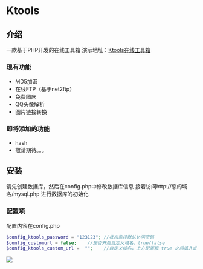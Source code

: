 # Ktools
## 介绍
一款基于PHP开发的在线工具箱
演示地址：[Ktools在线工具箱](https://tools.kaygb.top)
### 现有功能
- MD5加密
- 在线FTP（基于net2ftp）
- 免费图床
- QQ头像解析
- 图片链接转换
### 即将添加的功能
- hash
- 敬请期待。。。
## 安装
请先创建数据库，然后在config.php中修改数据库信息
接着访问http://您的域名/mysql.php 进行数据库的初始化
### 配置项
配置内容在config.php
~~~php
$config_ktools_password = "123123"; //状态监控默认访问密码
$config_customurl = false;    //是否开启自定义域名，true/false
$config_ktools_custom_url =  "";    //自定义域名，上方配置填 true 之后填入此项
~~~

[![](https://data.jsdelivr.com/v1/package/gh/kaygb/ktools/badge)](https://www.jsdelivr.com/package/gh/kaygb/ktools)